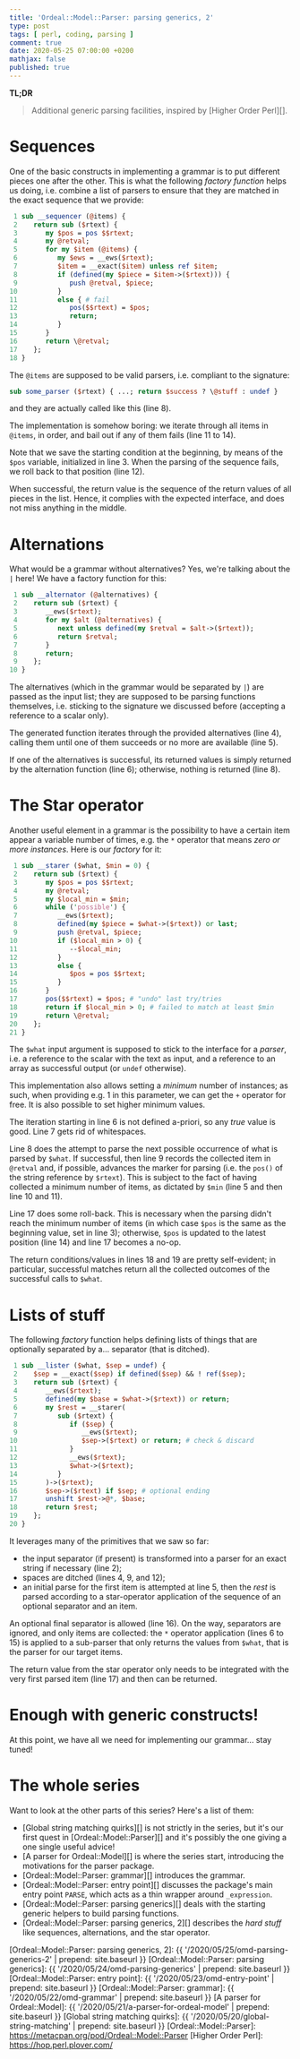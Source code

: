 ```yaml
---
title: 'Ordeal::Model::Parser: parsing generics, 2'
type: post
tags: [ perl, coding, parsing ]
comment: true
date: 2020-05-25 07:00:00 +0200
mathjax: false
published: true
---
```


**TL;DR**

> Additional generic parsing facilities, inspired by [Higher Order
> Perl][].

# Sequences

One of the basic constructs in implementing a grammar is to put
different pieces one after the other. This is what the following
*factory function* helps us doing, i.e. combine a list of parsers to
ensure that they are matched in the exact sequence that we provide:

```perl
 1 sub __sequencer (@items) {
 2    return sub ($rtext) {
 3       my $pos = pos $$rtext;
 4       my @retval;
 5       for my $item (@items) {
 6          my $ews = __ews($rtext);
 7          $item = __exact($item) unless ref $item;
 8          if (defined(my $piece = $item->($rtext))) {
 9             push @retval, $piece;
10          }
11          else { # fail
12             pos($$rtext) = $pos;
13             return;
14          }
15       }
16       return \@retval;
17    };
18 }
```

The `@items` are supposed to be valid parsers, i.e. compliant to the
signature:

```perl
sub some_parser ($rtext) { ...; return $success ? \@stuff : undef }
```

and they are actually called like this (line 8).

The implementation is somehow boring: we iterate through all items in
`@items`, in order, and bail out if any of them fails (line 11 to 14).

Note that we save the starting condition at the beginning, by means of
the `$pos` variable, initialized in line 3. When the parsing of the
sequence fails, we roll back to that position (line 12).

When successful, the return value is the sequence of the return values
of all pieces in the list. Hence, it complies with the expected
interface, and does not miss anything in the middle.

# Alternations

What would be a grammar without alternatives? Yes, we're talking about
the `|` here! We have a factory function for this:

```perl
 1 sub __alternator (@alternatives) {
 2    return sub ($rtext) {
 3       __ews($rtext);
 4       for my $alt (@alternatives) {
 5          next unless defined(my $retval = $alt->($rtext));
 6          return $retval;
 7       }
 8       return;
 9    };
10 }
```

The alternatives (which in the grammar would be separated by `|`) are
passed as the input list; they are supposed to be parsing functions
themselves, i.e. sticking to the signature we discussed before
(accepting a reference to a scalar only).

The generated function iterates through the provided alternatives (line
4), calling them until one of them succeeds or no more are available
(line 5).

If one of the alternatives is successful, its returned values is simply
returned by the alternation function (line 6); otherwise, nothing is
returned (line 8).

# The Star operator

Another useful element in a grammar is the possibility to have a certain
item appear a variable number of times, e.g. the `*` operator that means
*zero or more instances*. Here is our *factory* for it:

```perl
 1 sub __starer ($what, $min = 0) {
 2    return sub ($rtext) {
 3       my $pos = pos $$rtext;
 4       my @retval;
 5       my $local_min = $min;
 6       while ('possible') {
 7          __ews($rtext);
 8          defined(my $piece = $what->($rtext)) or last;
 9          push @retval, $piece;
10          if ($local_min > 0) {
11             --$local_min;
12          }
13          else {
14             $pos = pos $$rtext;
15          }
16       }
17       pos($$rtext) = $pos; # "undo" last try/tries
18       return if $local_min > 0; # failed to match at least $min
19       return \@retval;
20    };
21 }
```

The `$what` input argument is supposed to stick to the interface for a
*parser*, i.e. a reference to the scalar with the text as input, and a
reference to an array as successful output (or `undef` otherwise).

This implementation also allows setting a *minimum* number of instances;
as such, when providing e.g. 1 in this parameter, we can get the `+`
operator for free. It is also possible to set higher minimum values.

The iteration starting in line 6 is not defined a-priori, so any *true*
value is good. Line 7 gets rid of whitespaces.

Line 8 does the attempt to parse the next possible occurrence of what is
parsed by `$what`. If successful, then line 9 records the collected item
in `@retval` and, if possible, advances the marker for parsing (i.e. the
`pos()` of the string reference by `$rtext`). This is subject to the
fact of having collected a minimum number of items, as dictated by
`$min` (line 5 and then line 10 and 11).

Line 17 does some roll-back. This is necessary when the parsing didn't
reach the minimum number of items (in which case `$pos` is the same as
the beginning value, set in line 3); otherwise, `$pos` is updated to the
latest position (line 14) and line 17 becomes a no-op.

The return conditions/values in lines 18 and 19 are pretty self-evident;
in particular, successful matches return all the collected outcomes of
the successful calls to `$what`.

# Lists of stuff

The following *factory* function helps defining lists of things that are
optionally separated by a... separator (that is ditched).

```perl
 1 sub __lister ($what, $sep = undef) {
 2    $sep = __exact($sep) if defined($sep) && ! ref($sep);
 3    return sub ($rtext) {
 4       __ews($rtext);
 5       defined(my $base = $what->($rtext)) or return;
 6       my $rest = __starer(
 7          sub ($rtext) {
 8             if ($sep) {
 9                __ews($rtext);
10                $sep->($rtext) or return; # check & discard
11             }
12             __ews($rtext);
13             $what->($rtext);
14          }
15       )->($rtext);
16       $sep->($rtext) if $sep; # optional ending
17       unshift $rest->@*, $base;
18       return $rest;
19    };
20 }
```

It leverages many of the primitives that we saw so far:

- the input separator (if present) is transformed into a parser for an
  exact string if necessary (line 2);
- spaces are ditched (lines 4, 9, and 12);
- an initial parse for the first item is attempted at line 5, then the
  *rest* is parsed according to a star-operator application of the
  sequence of an optional separator and an item.

An optional final separator is allowed (line 16). On the way, separators
are ignored, and only items are collected: the `*` operator application
(lines 6 to 15) is applied to a sub-parser that only returns the values
from `$what`, that is the parser for our target items.

The return value from the star operator only needs to be integrated with
the very first parsed item (line 17) and then can be returned.


# Enough with generic constructs!

At this point, we have all we need for implementing our grammar... stay
tuned!

# The whole series

Want to look at the other parts of this series? Here's a list of them:

- [Global string matching quirks][] is not strictly in the series, but
  it's our first quest in [Ordeal::Model::Parser][] and it's possibly
  the one giving a one single useful advice!
- [A parser for Ordeal::Model][] is where the series start, introducing
  the motivations for the parser package.
- [Ordeal::Model::Parser: grammar][] introduces the grammar.
- [Ordeal::Model::Parser: entry point][] discusses the package's main
  entry point `PARSE`, which acts as a thin wrapper around
  `_expression`.
- [Ordeal::Model::Parser: parsing generics][] deals with the starting
  generic helpers to build parsing functions.
- [Ordeal::Model::Parser: parsing generics, 2][] describes the *hard
  stuff* like sequences, alternations, and the star operator.

[Ordeal::Model::Parser: parsing generics, 2]: {{ '/2020/05/25/omd-parsing-generics-2' | prepend: site.baseurl }}
[Ordeal::Model::Parser: parsing generics]: {{ '/2020/05/24/omd-parsing-generics' | prepend: site.baseurl }}
[Ordeal::Model::Parser: entry point]: {{ '/2020/05/23/omd-entry-point' | prepend: site.baseurl }}
[Ordeal::Model::Parser: grammar]: {{ '/2020/05/22/omd-grammar' | prepend: site.baseurl }}
[A parser for Ordeal::Model]: {{ '/2020/05/21/a-parser-for-ordeal-model' | prepend: site.baseurl }}
[Global string matching quirks]: {{ '/2020/05/20/global-string-matching' | prepend: site.baseurl }}
[Ordeal::Model::Parser]: https://metacpan.org/pod/Ordeal::Model::Parser
[Higher Order Perl]: https://hop.perl.plover.com/

